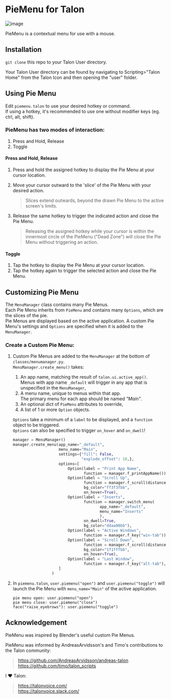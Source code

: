 # PieMenu for Talon  
![image](https://user-images.githubusercontent.com/52972088/232621066-6bf41e05-018a-442d-ae2f-6cfa1e66142d.png)

PieMenu is a contextual menu for use with a mouse.

## Installation
```git clone``` this repo to your Talon User directory.  

Your Talon User directory can be found by navigating to Scripting>"Talon Home" from the Talon Icon and then opening the "user" folder.

## Using Pie Menu
Edit ```piemenu.talon``` to use your desired hotkey or command.  
If using a hotkey, it's recommended to use one without modifier keys (eg. ctrl, alt, shift).

### PieMenu has two modes of interaction:
1. Press and Hold, Release
2. Toggle

#### Press and Hold, Release  
1. Press and hold the assigned hotkey to display the Pie Menu at your cursor location.  
2. Move your cursor outward to the 'slice' of the Pie Menu with your desired action.  
    > Slices extend outwards, beyond the drawn Pie Menu to the active screen's limits.  

3. Release the same hotkey to trigger the indicated action and close the Pie Menu.
    > Releasing the assigned hotkey while your cursor is within the innermost circle of the PieMenu ("Dead Zone") will close the Pie Menu without triggering an action.  
    
#### Toggle
1. Tap the hotkey to display the Pie Menu at your cursor location.
2. Tap the hotkey again to trigger the selected action and close the Pie Menu.

## Customizing Pie Menu
The ```MenuManager``` class contains many Pie Menus.  
Each Pie Menu inherits from ```PieMenu``` and contains many ```Options```, which are the slices of the pie.  
Pie Menus are displayed based on the active application.
A custom Pie Menu's settings and ```Options``` are specified when it is added to the ```MenuManager```.

### Create a Custom Pie Menu:

1. Custom Pie Menus are added to the ```MenuManager``` at the bottom of ```classes/menumanager.py```.   
```MenuManager.create_menu()``` takes:
    1. An app name, matching the result of ```talon.ui.active_app()```.  
    Menus with app name ```_default``` will trigger in any app that is unspecified in the ```MenuManager```,
    2. A menu name, unique to menus within that app.  
    The primary menu for each app should be named *"Main"*.
    2. An optional dict of ```PieMenu``` attributes to override, 
    3. A list of 1 or more ```Option``` objects.  

    ```Options``` take a minimum of a ```label``` to be displayed, and a ```function``` object to be triggered.  
    ```Options``` can also be specified to trigger ```on_hover``` and ```on_dwell```! 

    ```python
    manager = MenuManager()
    manager.create_menu(app_name="_default", 
                        menu_name="Main",
                        settings={"fill": False,
                                  "explode_offset": 10,},
                        options=[
                            Option(label = "Print App Name", 
                                   function = manager.f_printAppName()), 
                            Option(label = "Scroll Up",
                                   function = manager.f_scroll(distance=-10),
                                   bg_color="ff3f3fbb",
                                   on_hover=True), 
                            Option(label = "Inserts",
                                   function = manager.switch_menu(
                                          app_name="_default",
                                          menu_name="Inserts"
                                          ),
                                   on_dwell=True,
                                   bg_color="ddaa00bb"), 
                            Option(label = "Active Windows",
                                   function = manager.f_key("win-tab")), 
                            Option(label = "Scroll Down",
                                   function = manager.f_scroll(distance=10),
                                   bg_color="1f1fffbb",
                                   on_hover=True), 
                            Option(label = "Last Window",
                                   function = manager.f_key("alt-tab"),),
                        ]
                     )
    ```
  

2. In ```piemenu.talon```, ```user.piemenu("open")``` and ```user.piemenu("toggle")``` will launch the Pie Menu with ```menu_name="Main"``` of the active application.  
    ```talon
    pie menu open: user.piemenu("open")
    pie menu close: user.piemenu("close")
    face("raise_eyebrows"): user.piemenu("toggle")
    ```


## Acknowledgement
PieMenu was inspired by Blender's useful custom Pie Menus.

PieMenu was informed by AndreasArvidsson's and Timo's contributions to the Talon community:  
>https://github.com/AndreasArvidsson/andreas-talon  
>https://github.com/timo/talon_scripts   

I ♥ Talon:  
>https://talonvoice.com/  
>https://talonvoice.slack.com/
